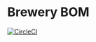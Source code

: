 # Brewery BOM
[![CircleCI](https://circleci.com/gh/hmnshgpt455/brewery-bom.svg?style=svg&circle-token=ccc2fedd969dc816849e762e57c48caddfabe768)](<LINK>)
